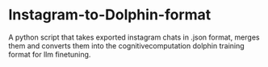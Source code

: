 # Instagram-to-Dolphin-format
A python script that takes exported instagram chats in .json format, merges them and converts them into the cognitivecomputation dolphin training format for llm finetuning.
